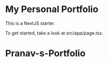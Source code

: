 # My Personal Portfolio

This is a NextJS starter.

To get started, take a look at src/app/page.tsx.
# Pranav-s-Portfolio
